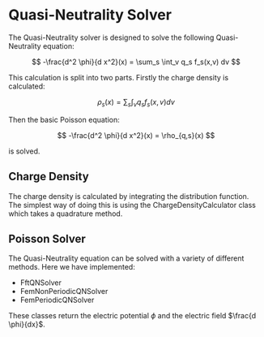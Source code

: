 # Quasi-Neutrality Solver

The Quasi-Neutrality solver is designed to solve the following Quasi-Neutrality equation:

$$ -\frac{d^2 \phi}{d x^2}(x) = \sum_s \int_v q_s f_s(x,v) dv $$

This calculation is split into two parts. Firstly the charge density is calculated:

$$ \rho_{s}(x) = \sum_s \int_v q_s f_s(x,v) dv $$

Then the basic Poisson equation:

$$ -\frac{d^2 \phi}{d x^2}(x) = \rho_{q,s}(x) $$

is solved.

## Charge Density

The charge density is calculated by integrating the distribution function. The simplest way of doing this is using the ChargeDensityCalculator class which takes a quadrature method.

## Poisson Solver

The Quasi-Neutrality equation can be solved with a variety of different methods. Here we have implemented:

-   FftQNSolver
-   FemNonPeriodicQNSolver
-   FemPeriodicQNSolver

These classes return the electric potential $\phi$ and the electric field $\frac{d \phi}{dx}$.
